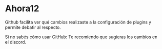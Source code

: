 # Ahora12
Github facilita ver qué cambios realizaste a la configuración de plugins y permite debatir al respecto.

Si no sabés cómo usar GitHub: Te recomiendo que sugieras los cambios en el discord.  
